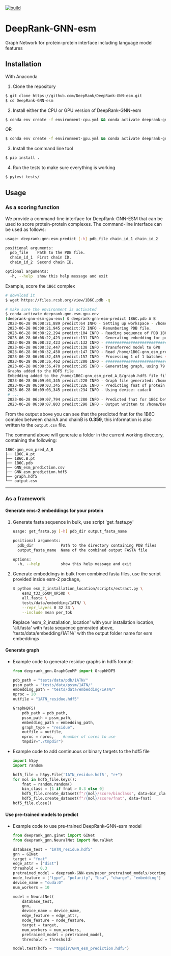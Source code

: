[![build](https://github.com/haddocking/DeepRank-GNN-esm/actions/workflows/build.yml/badge.svg)](https://github.com/haddocking/DeepRank-GNN-esm/actions/workflows/build.yml)

# DeepRank-GNN-esm
Graph Network for protein-protein interface including language model features

## Installation

With Anaconda

1. Clone the repository
```bash
$ git clone https://github.com/DeepRank/DeepRank-GNN-esm.git
$ cd DeepRank-GNN-esm
```

2. Install either the CPU or GPU version of DeepRank-GNN-esm
```bash
$ conda env create -f environment-cpu.yml && conda activate deeprank-gnn-esm-cpu-env
```
OR
```bash
$ conda env create -f environment-gpu.yml && conda activate deeprank-gnn-esm-gpu-env
```

3. Install the command line tool
```bash
$ pip install .
```

4. Run the tests to make sure everything is working
```bash
$ pytest tests/
```

## Usage

### As a scoring function

We provide a command-line interface for DeepRank-GNN-ESM that can be used to score protein-protein complexes. The command-line interface can be used as follows:

```bash
usage: deeprank-gnn-esm-predict [-h] pdb_file chain_id_1 chain_id_2

positional arguments:
  pdb_file    Path to the PDB file.
  chain_id_1  First chain ID.
  chain_id_2  Second chain ID.

optional arguments:
  -h, --help  show this help message and exit
```

Example, score the `1B6C` complex

```bash
# download it
$ wget https://files.rcsb.org/view/1B6C.pdb -q

# make sure the environment is activated
$ conda activate deeprank-gnn-esm-gpu-env
(deeprank-gnn-esm-gpu-env) $ deeprank-gnn-esm-predict 1B6C.pdb A B
 2023-06-28 06:08:21,889 predict:64 INFO - Setting up workspace - /home/DeepRank-GNN-esm/1B6C-gnn_esm_pred_A_B
 2023-06-28 06:08:21,945 predict:72 INFO - Renumbering PDB file.
 2023-06-28 06:08:22,294 predict:104 INFO - Reading sequence of PDB 1B6C.pdb
 2023-06-28 06:08:22,423 predict:131 INFO - Generating embedding for protein sequence.
 2023-06-28 06:08:22,423 predict:132 INFO - ################################################################################
 2023-06-28 06:08:32,447 predict:138 INFO - Transferred model to GPU
 2023-06-28 06:08:32,450 predict:147 INFO - Read /home/1B6C-gnn_esm_pred_A_B/all.fasta with 2 sequences
 2023-06-28 06:08:32,459 predict:157 INFO - Processing 1 of 1 batches (2 sequences)
 2023-06-28 06:08:36,462 predict:200 INFO - ################################################################################
 2023-06-28 06:08:36,470 predict:205 INFO - Generating graph, using 79 processors
 Graphs added to the HDF5 file
 Embedding added to the /home/1B6C-gnn_esm_pred_A_B/graph.hdf5 file file
 2023-06-28 06:09:03,345 predict:220 INFO - Graph file generated: /home/DeepRank-GNN-esm/1B6C-gnn_esm_pred_A_B/graph.hdf5
 2023-06-28 06:09:03,345 predict:226 INFO - Predicting fnat of protein complex.
 2023-06-28 06:09:03,345 predict:234 INFO - Using device: cuda:0
 # ...
 2023-06-28 06:09:07,794 predict:280 INFO - Predicted fnat for 1B6C between chainA and chainB: 0.359
 2023-06-28 06:09:07,803 predict:290 INFO - Output written to /home/DeepRank-GNN-esm/1B6C-gnn_esm_pred/output.csv
```

From the output above you can see that the predicted fnat for the 1B6C complex between chainA and chainB is **0.359**, this information is also written to the `output.csv` file.

The command above will generate a folder in the current working directory, containing the following:

```
1B6C-gnn_esm_pred_A_B
├── 1B6C.A.pt
├── 1B6C.B.pt
├── 1B6C.pdb
├── GNN_esm_prediction.csv
├── GNN_esm_prediction.hdf5
├── graph.hdf5
└── output.csv
```

* * *
### As a framework


#### Generate ems-2 embeddings for your protein
1. Generate fasta sequence in bulk, use script 'get_fasta.py'
    ```bash
    usage: get_fasta.py [-h] pdb_dir output_fasta_name

    positional arguments:
      pdb_dir            Path to the directory containing PDB files
      output_fasta_name  Name of the combined output FASTA file

    options:
      -h, --help         show this help message and exit
    ```
2. Generate embeddings in bulk from combined fasta files, use the script provided inside esm-2 package,

    ```bash
    $ python esm_2_installation_location/scripts/extract.py \
        esm2_t33_650M_UR50D \
        all.fasta \
        tests/data/embedding/1ATN/ \
        --repr_layers 0 32 33 \
        --include mean per_tok
    ```
    Replace 'esm_2_installation_location' with your installation location, 'all.fasta' with fasta sequence generated above, 'tests/data/embedding/1ATN/' with the output folder name for esm embeddings

#### Generate graph
  * Example code to generate residue graphs in hdf5 format:
    ```python
    from deeprank_gnn.GraphGenMP import GraphHDF5

    pdb_path = "tests/data/pdb/1ATN/"
    pssm_path = "tests/data/pssm/1ATN/"
    embedding_path = "tests/data/embedding/1ATN/"
    nproc = 20
    outfile = "1ATN_residue.hdf5"

    GraphHDF5(
        pdb_path = pdb_path,
        pssm_path = pssm_path,
        embedding_path = embedding_path,
        graph_type = "residue",
        outfile = outfile,
        nproc = nproc,    #number of cores to use
        tmpdir="./tmpdir")
    ```
  * Example code to add continuous or binary targets to the hdf5 file
    ```python
    import h5py
    import random

    hdf5_file = h5py.File('1ATN_residue.hdf5', "r+")
    for mol in hdf5_file.keys():
        fnat = random.random()
        bin_class = [1 if fnat > 0.3 else 0]
        hdf5_file.create_dataset(f"/{mol}/score/binclass", data=bin_class)
        hdf5_file.create_dataset(f"/{mol}/score/fnat", data=fnat)
    hdf5_file.close()
    ```

#### Use pre-trained models to predict
  * Example code to use pre-trained DeepRank-GNN-esm model
    ```python
    from deeprank_gnn.ginet import GINet
    from deeprank_gnn.NeuralNet import NeuralNet

    database_test = "1ATN_residue.hdf5"
    gnn = GINet
    target = "fnat"
    edge_attr = ["dist"]
    threshold = 0.3
    pretrained_model = deeprank-GNN-esm/paper_pretrained_models/scoring_of_docking_models/gnn_esm/treg_yfnat_b64_e20_lr0.001_foldall_esm.pth.tar
    node_feature = ["type", "polarity", "bsa", "charge", "embedding"]
    device_name = "cuda:0"
    num_workers = 10

    model = NeuralNet(
        database_test,
        gnn,
        device_name = device_name,
        edge_feature = edge_attr,
        node_feature = node_feature,
        target = target,
        num_workers = num_workers,
        pretrained_model = pretrained_model,
        threshold = threshold)

    model.test(hdf5 = "tmpdir/GNN_esm_prediction.hdf5")
    ```
